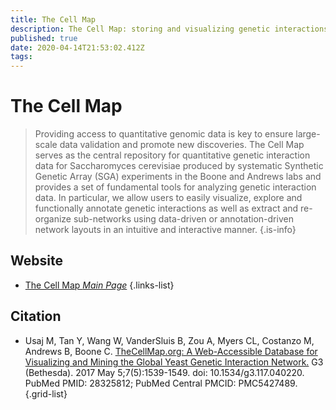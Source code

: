 ```yaml
---
title: The Cell Map
description: The Cell Map: storing and visualizing genetic interactions in S. cerevisiae
published: true
date: 2020-04-14T21:53:02.412Z
tags: 
---
```


# The Cell Map

> Providing access to quantitative genomic data is key to ensure large-scale data validation and promote new discoveries. The Cell Map serves as the central repository for quantitative genetic interaction data for Saccharomyces cerevisiae produced by systematic Synthetic Genetic Array (SGA) experiments in the Boone and Andrews labs and provides a set of fundamental tools for analyzing genetic interaction data. In particular, we allow users to easily visualize, explore and functionally annotate genetic interactions as well as extract and re-organize sub-networks using data-driven or annotation-driven network layouts in an intuitive and interactive manner.
{.is-info}

## Website

- [The Cell Map *Main Page*](https://thecellmap.org/)
{.links-list}

## Citation

- Usaj M, Tan Y, Wang W, VanderSluis B, Zou A, Myers CL, Costanzo M, Andrews B, Boone C. [TheCellMap.org: A Web-Accessible Database for Visualizing and Mining the Global Yeast Genetic Interaction Network.](https://www.g3journal.org/content/7/5/1539) G3 (Bethesda). 2017 May 5;7(5):1539-1549. doi: 10.1534/g3.117.040220. PubMed PMID: 28325812; PubMed Central PMCID: PMC5427489.
{.grid-list}